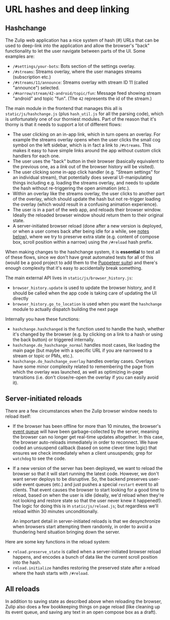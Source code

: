 # URL hashes and deep linking

## Hashchange

The Zulip web application has a nice system of hash (#) URLs that can
be used to deep-link into the application and allow the browser's
"back" functionality to let the user navigate between parts of the UI.
Some examples are:

- `/#settings/your-bots`: Bots section of the settings overlay.
- `/#streams`: Streams overlay, where the user manages streams
  (subscription etc.)
- `/#streams/11/announce`: Streams overlay with stream ID 11 (called
  "announce") selected.
- `/#narrow/stream/42-android/topic/fun`: Message feed showing stream
  "android" and topic "fun". (The `42` represents the id of the
  stream.)

The main module in the frontend that manages this all is
`static/js/hashchange.js` (plus `hash_util.js` for all the parsing
code), which is unfortunately one of our thorniest modules. Part of
the reason that it's thorny is that it needs to support a lot of
different flows:

- The user clicking on an in-app link, which in turn opens an overlay.
  For example the streams overlay opens when the user clicks the small
  cog symbol on the left sidebar, which is in fact a link to
  `/#streams`. This makes it easy to have simple links around the app
  without custom click handlers for each one.
- The user uses the "back" button in their browser (basically
  equivalent to the previous one, as a _link_ out of the browser history
  will be visited).
- The user clicking some in-app click handler (e.g. "Stream settings"
  for an individual stream), that potentially does
  several UI-manipulating things including e.g. loading the streams
  overlay, and needs to update the hash without re-triggering the open
  animation (etc.).
- Within an overlay like the streams overlay, the user clicks to
  another part of the overlay, which should update the hash but not
  re-trigger loading the overlay (which would result in a confusing
  animation experience).
- The user is in a part of the web app, and reloads their browser window.
  Ideally the reloaded browser window should return them to their
  original state.
- A server-initiated browser reload (done after a new version is
  deployed, or when a user comes back after being idle for a while,
  see [notes below][self-server-reloads]), where we try to preserve
  extra state (e.g. content of compose box, scroll position within a
  narrow) using the `/#reload` hash prefix.

When making changes to the hashchange system, it is **essential** to
test all of these flows, since we don't have great automated tests for
all of this (would be a good project to add them to the
[Puppeteer suite][testing-with-puppeteer]) and there's enough complexity
that it's easy to accidentally break something.

The main external API lives in `static/js/browser_history.js`:

- `browser_history.update` is used to update the browser
  history, and it should be called when the app code is taking care
  of updating the UI directly
- `browser_history.go_to_location` is used when you want the `hashchange`
  module to actually dispatch building the next page

Internally you have these functions:

- `hashchange.hashchanged` is the function used to handle the hash,
  whether it's changed by the browser (e.g. by clicking on a link to
  a hash or using the back button) or triggered internally.
- `hashchange.do_hashchange_normal` handles most cases, like loading the main
  page (but maybe with a specific URL if you are narrowed to a
  stream or topic or PMs, etc.).
- `hashchange.do_hashchange_overlay` handles overlay cases. Overlays have
  some minor complexity related to remembering the page from
  which the overlay was launched, as well as optimizing in-page
  transitions (i.e. don't close/re-open the overlay if you can
  easily avoid it).

## Server-initiated reloads

There are a few circumstances when the Zulip browser window needs to
reload itself:

- If the browser has been offline for more than 10 minutes, the
  browser's [event queue][events-system] will have been
  garbage-collected by the server, meaning the browser can no longer
  get real-time updates altogether. In this case, the browser
  auto-reloads immediately in order to reconnect. We have coded an
  unsuspend callback (based on some clever time logic) that ensures we
  check immediately when a client unsuspends; grep for `watchdog` to
  see the code.
- If a new version of the server has been deployed, we want to reload
  the browser so that it will start running the latest code. However,
  we don't want server deploys to be disruptive. So, the backend
  preserves user-side event queues (etc.) and just pushes a special
  `restart` event to all clients. That event causes the browser to
  start looking for a good time to reload, based on when the user is
  idle (ideally, we'd reload when they're not looking and restore
  state so that the user never knew it happened!). The logic for
  doing this is in `static/js/reload.js`; but regardless we'll reload
  within 30 minutes unconditionally.

  An important detail in server-initiated reloads is that we
  desynchronize when browsers start attempting them randomly, in
  order to avoid a thundering herd situation bringing down the server.

Here are some key functions in the reload system:

- `reload.preserve_state` is called when a server-initiated browser
  reload happens, and encodes a bunch of data like the current scroll
  position into the hash.
- `reload.initialize` handles restoring the preserved state after a
  reload where the hash starts with `/#reload`.

## All reloads

In addition to saving state as described above when reloading the
browser, Zulip also does a few bookkeeping things on page reload (like
cleaning up its event queue, and saving any text in an open compose
box as a draft).

[testing-with-puppeteer]: ../testing/testing-with-puppeteer.md
[self-server-reloads]: #server-initiated-reloads
[events-system]: events-system.md
